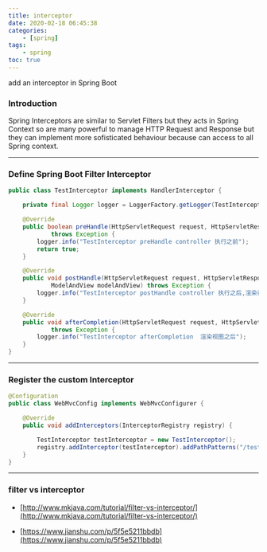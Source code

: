 ```yaml
---
title: interceptor
date: 2020-02-18 06:45:38
categories:
    - [spring]
tags:
    - spring
toc: true
---
```


add an interceptor in Spring Boot

<!-- more -->

### Introduction

Spring Interceptors are similar to Servlet Filters but they acts in Spring Context so are many powerful to manage HTTP Request and Response but they can implement more sofisticated behaviour because can access to all Spring context.

---

### Define Spring Boot Filter Interceptor

```java
public class TestInterceptor implements HandlerInterceptor {

    private final Logger logger = LoggerFactory.getLogger(TestInterceptor.class);

    @Override
    public boolean preHandle(HttpServletRequest request, HttpServletResponse response, Object handler)
            throws Exception {
        logger.info("TestInterceptor preHandle controller 执行之前");
        return true;
    }

    @Override
    public void postHandle(HttpServletRequest request, HttpServletResponse response, Object handler,
            ModelAndView modelAndView) throws Exception {
        logger.info("TestInterceptor postHandle controller 执行之后,渲染视图之前");
    }

    @Override
    public void afterCompletion(HttpServletRequest request, HttpServletResponse response, Object handler, Exception ex)
            throws Exception {
        logger.info("TestInterceptor afterCompletion  渲染视图之后");
    }
}
```

---

### Register the custom Interceptor

```java
@Configuration
public class WebMvcConfig implements WebMvcConfigurer {

    @Override
    public void addInterceptors(InterceptorRegistry registry) {

        TestInterceptor testInterceptor = new TestInterceptor();
        registry.addInterceptor(testInterceptor).addPathPatterns("/test/**");
    }
}
```

---

### filter vs interceptor

- [http://www.mkjava.com/tutorial/filter-vs-interceptor/](http://www.mkjava.com/tutorial/filter-vs-interceptor/)

- [https://www.jianshu.com/p/5f5e5211bbdb](https://www.jianshu.com/p/5f5e5211bbdb)
